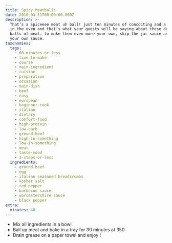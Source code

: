 ```yaml
---
title: Spicy Meatballs
date: 2010-03-11T00:00:00.000Z
description: >-
  That’s a spiceeee meat uh ball! just ten minutes of concocting and a half hour
  in the oven and that’s what your guests will be saying about these delicious
  balls of meat. to make them even more your own, skip the jar sauce and make
  your own sauce.
taxonomies:
  tags:
    - 60-minutes-or-less
    - time-to-make
    - course
    - main-ingredient
    - cuisine
    - preparation
    - occasion
    - main-dish
    - beef
    - easy
    - european
    - beginner-cook
    - italian
    - dietary
    - comfort-food
    - high-protein
    - low-carb
    - ground-beef
    - high-in-something
    - low-in-something
    - meat
    - taste-mood
    - 3-steps-or-less
  ingredients:
    - ground beef
    - egg
    - italian seasoned breadcrumbs
    - kosher salt
    - red pepper
    - barbecue sauce
    - worcestershire sauce
    - black pepper
extra:
  minutes: 40
---
```

 - Mix all ingredients in a bowl
 - Ball up meat and bake in a tray for 30 minutes at 350
 - Drain grease on a paper towel and enjoy !
